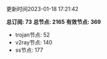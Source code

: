 更新时间2023-01-18 17:21:42

**总订阅: 73**
**总节点: 2165**
**有效节点: 369**
- trojan节点: 52
- v2ray节点: 140
- ss节点: 177
